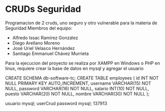 # CRUDs Seguridad
Programacion de 2 cruds, uno seguro y otro vulnerable para la materia de Seguridad
Miembros del equipo: 
- Alfredo Issac Ramírez González
- Diego Arellano Moreno
- José Uriel Velasco Hernández
- Santiago Emmanuel Chávez Murrieta

Para la ejecucion del proyecto se realiza por XAMPP en Windows o PHP en linux, requiere crear la base de datos en mysql y agregar el usuario

CREATE SCHEMA db-software-tc;
CREATE TABLE employees (
    id INT NOT NULL PRIMARY KEY AUTO_INCREMENT,
    username VARCHAR(15) NOT NULL,
    password VARCHAR(16) NOT NULL,
    salario INT(10) NOT NULL,
    puesto VARCHAR(20) NOT NULL,
    nombre VARCHAR(30) NOT NULL
);

usuario mysql; userCrud
password mysql; 137913
